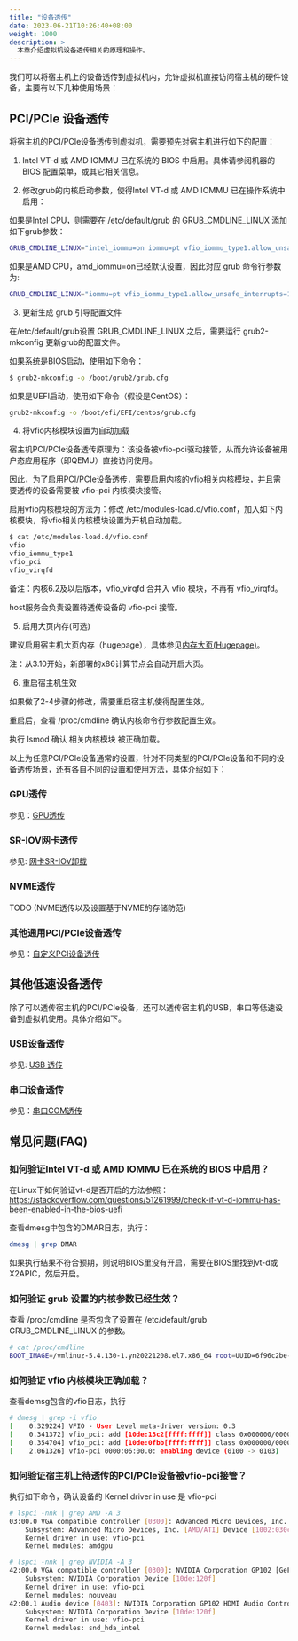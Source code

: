 ```yaml
---
title: "设备透传"
date: 2023-06-21T10:26:40+08:00
weight: 1000
description: >
  本章介绍虚拟机设备透传相关的原理和操作。
---
```


我们可以将宿主机上的设备透传到虚拟机内，允许虚拟机直接访问宿主机的硬件设备，主要有以下几种使用场景：

## PCI/PCIe 设备透传

将宿主机的PCI/PCIe设备透传到虚拟机，需要预先对宿主机进行如下的配置：

1. Intel VT-d 或 AMD IOMMU 已在系统的 BIOS 中启用。具体请参阅机器的 BIOS 配置菜单，或其它相关信息。

2. 修改grub的内核启动参数，使得Intel VT-d 或 AMD IOMMU 已在操作系统中启用：

如果是Intel CPU，则需要在 /etc/default/grub 的 GRUB_CMDLINE_LINUX 添加如下grub参数：
```bash
GRUB_CMDLINE_LINUX="intel_iommu=on iommu=pt vfio_iommu_type1.allow_unsafe_interrupts=1"
```

如果是AMD CPU，amd_iommu=on已经默认设置，因此对应 grub 命令行参数为:

```bash
GRUB_CMDLINE_LINUX="iommu=pt vfio_iommu_type1.allow_unsafe_interrupts=1"
```

3. 更新生成 grub 引导配置文件

在/etc/default/grub设置 GRUB_CMDLINE_LINUX 之后，需要运行 grub2-mkconfig 更新grub的配置文件。

如果系统是BIOS启动，使用如下命令：

```bash
$ grub2-mkconfig -o /boot/grub2/grub.cfg
```

如果是UEFI启动，使用如下命令（假设是CentOS）：

```bash
grub2-mkconfig -o /boot/efi/EFI/centos/grub.cfg
```

4. 将vfio内核模块设置为自动加载

宿主机PCI/PCIe设备透传原理为：该设备被vfio-pci驱动接管，从而允许设备被用户态应用程序（即QEMU）直接访问使用。

因此，为了启用PCI/PCIe设备透传，需要启用内核的vfio相关内核模块，并且需要透传的设备需要被 vfio-pci 内核模块接管。

启用vfio内核模块的方法为：修改 /etc/modules-load.d/vfio.conf，加入如下内核模块，将vfio相关内核模块设置为开机自动加载。

```bash
$ cat /etc/modules-load.d/vfio.conf
vfio
vfio_iommu_type1
vfio_pci
vfio_virqfd
```

备注：内核6.2及以后版本，vfio_virqfd 合并入 vfio 模块，不再有 vfio_virqfd。

host服务会负责设置待透传设备的 vfio-pci 接管。

5. 启用大页内存(可选)

建议启用宿主机大页内存（hugepage），具体参见[内存大页(Hugepage)](../hugepage)。

注：从3.10开始，新部署的x86计算节点会自动开启大页。

6. 重启宿主机生效

如果做了2-4步骤的修改，需要重启宿主机使得配置生效。

重启后，查看 /proc/cmdline 确认内核命令行参数配置生效。

执行 lsmod 确认 相关内核模块 被正确加载。

以上为任意PCI/PCIe设备通常的设置，针对不同类型的PCI/PCIe设备和不同的设备透传场景，还有各自不同的设置和使用方法，具体介绍如下：

### GPU透传

参见：[GPU透传](./gpu)

### SR-IOV网卡透传

参见: [网卡SR-IOV卸载](./sriov)

### NVME透传

TODO (NVME透传以及设置基于NVME的存储防范)

### 其他通用PCI/PCIe设备透传

参见：[自定义PCI设备透传](./custom-pci-devices)

## 其他低速设备透传

除了可以透传宿主机的PCI/PCIe设备，还可以透传宿主机的USB，串口等低速设备到虚拟机使用。具体介绍如下。

### USB设备透传

参见: [USB 透传](./usb-passthrough)

### 串口设备透传

参见：[串口COM透传](./com-passthrough)

## 常见问题(FAQ)

### 如何验证Intel VT-d 或 AMD IOMMU 已在系统的 BIOS 中启用？

在Linux下如何验证vt-d是否开启的方法参照：https://stackoverflow.com/questions/51261999/check-if-vt-d-iommu-has-been-enabled-in-the-bios-uefi

查看dmesg中包含的DMAR日志，执行：

```bash
dmesg | grep DMAR

```

如果执行结果不符合预期，则说明BIOS里没有开启，需要在BIOS里找到vt-d或X2APIC，然后开启。

### 如何验证 grub 设置的内核参数已经生效？

查看 /proc/cmdline 是否包含了设置在 /etc/default/grub GRUB_CMDLINE_LINUX 的参数。

```bash
# cat /proc/cmdline
BOOT_IMAGE=/vmlinuz-5.4.130-1.yn20221208.el7.x86_64 root=UUID=6f96c2be-434d-405e-9b46-ba8877f2a0a9 ro rhgb crashkernel=auto rdblacklist=nouveau hugepagesz=1G vfio_iommu_type1.allow_unsafe_interrupts=1 intel_iommu=on quiet iommu=pt nouveau.modeset=0 net.ifnames=0 default_hugepagesz=1G biosdevnames=0
```

### 如何验证 vfio 内核模块正确加载？

查看demsg包含的vfio日志，执行

```bash
# dmesg | grep -i vfio
[    0.329224] VFIO - User Level meta-driver version: 0.3
[    0.341372] vfio_pci: add [10de:13c2[ffff:ffff]] class 0x000000/00000000
[    0.354704] vfio_pci: add [10de:0fbb[ffff:ffff]] class 0x000000/00000000
[    2.061326] vfio-pci 0000:06:00.0: enabling device (0100 -> 0103)
```

### 如何验证宿主机上待透传的PCI/PCIe设备被vfio-pci接管？

执行如下命令，确认设备的 Kernel driver in use 是 vfio-pci

```bash
# lspci -nnk | grep AMD -A 3
03:00.0 VGA compatible controller [0300]: Advanced Micro Devices, Inc. [AMD/ATI] Tonga XT GL [FirePro S7150] [1002:6929]
	Subsystem: Advanced Micro Devices, Inc. [AMD/ATI] Device [1002:030c]
	Kernel driver in use: vfio-pci
	Kernel modules: amdgpu
```

```bash
# lspci -nnk | grep NVIDIA -A 3
42:00.0 VGA compatible controller [0300]: NVIDIA Corporation GP102 [GeForce GTX 1080 Ti] [10de:1b06] (rev a1)
	Subsystem: NVIDIA Corporation Device [10de:120f]
	Kernel driver in use: vfio-pci
	Kernel modules: nouveau
42:00.1 Audio device [0403]: NVIDIA Corporation GP102 HDMI Audio Controller [10de:10ef] (rev a1)
	Subsystem: NVIDIA Corporation Device [10de:120f]
	Kernel driver in use: vfio-pci
	Kernel modules: snd_hda_intel
```

